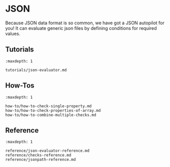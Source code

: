 <!--
SPDX-FileCopyrightText: 2024 grow platform GmbH

SPDX-License-Identifier: MIT
-->

# JSON

Because JSON data format is so common, we have got a JSON autopilot for you! It can evaluate generic json files by defining conditions for required values.

## Tutorials

```{toctree}
:maxdepth: 1

tutorials/json-evaluator.md
```

## How-Tos

```{toctree}
:maxdepth: 1

how-to/how-to-check-single-property.md
how-to/how-to-check-properties-of-array.md
how-to/how-to-combine-multiple-checks.md
```

## Reference

```{toctree}
:maxdepth: 1

reference/json-evaluator-reference.md
reference/checks-reference.md
reference/jsonpath-reference.md
```

